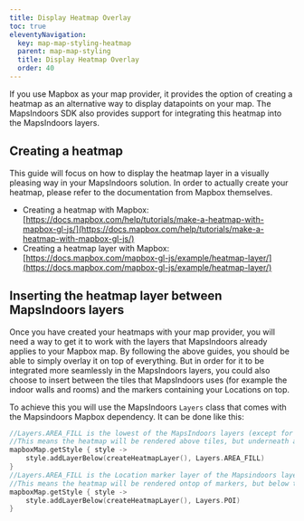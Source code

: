 ```yaml
---
title: Display Heatmap Overlay
toc: true
eleventyNavigation:
  key: map-map-styling-heatmap
  parent: map-map-styling
  title: Display Heatmap Overlay
  order: 40
---
```


If you use Mapbox as your map provider, it provides the option of creating a heatmap as an alternative way to display datapoints on your map. The MapsIndoors SDK also provides support for integrating this heatmap into the MapsIndoors layers.

## Creating a heatmap

This guide will focus on how to display the heatmap layer in a visually pleasing way in your MapsIndoors solution. In order to actually create your heatmap, please refer to the documentation from Mapbox themselves.

* Creating a heatmap with Mapbox: [https://docs.mapbox.com/help/tutorials/make-a-heatmap-with-mapbox-gl-js/](https://docs.mapbox.com/help/tutorials/make-a-heatmap-with-mapbox-gl-js/)
* Creating a heatmap layer with Mapbox: [https://docs.mapbox.com/mapbox-gl-js/example/heatmap-layer/](https://docs.mapbox.com/mapbox-gl-js/example/heatmap-layer/)

## Inserting the heatmap layer between MapsIndoors layers

Once you have created your heatmaps with your map provider, you will need a way to get it to work with the layers that MapsIndoors already applies to your Mapbox map. By following the above guides, you should be able to simply overlay it on top of everything. But in order for it to be integrated more seamlessly in the MapsIndoors layers, you could also choose to insert between the tiles that MapsIndoors uses (for example the indoor walls and rooms) and the markers containing your Locations on top.

To achieve this you will use the MapsIndoors `Layers` class that comes with the Mapsindoors Mapbox dependency. It can be done like this:

```kotlin
//Layers.AREA_FILL is the lowest of the MapsIndoors layers (except for tiles, but as that is changed depending on floor indexes, it is not available through the SDK)
//This means the heatmap will be rendered above tiles, but underneath any other MapsIndoors specific item on the map.
mapboxMap.getStyle { style ->
    style.addLayerBelow(createHeatmapLayer(), Layers.AREA_FILL)
}
//Layers.AREA_FILL is the Location marker layer of the Mapsindoors layers
//This means the heatmap will be rendered ontop of markers, but below the positioning dot and route markers.
mapboxMap.getStyle { style ->
    style.addLayerBelow(createHeatmapLayer(), Layers.POI)
}
```
